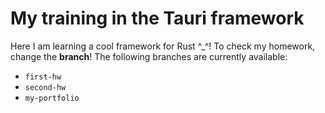 # My training in the Tauri framework
Here I am learning a cool framework for Rust ^_^! To check my homework, change the **branch**! The following branches are currently available:
* `first-hw`
* `second-hw`
* `my-portfolio`
